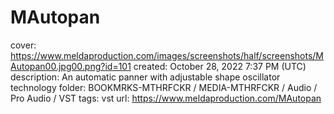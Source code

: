 # MAutopan

cover: https://www.meldaproduction.com/images/screenshots/half/screenshots/MAutopan00.jpg00.png?id=101
created: October 28, 2022 7:37 PM (UTC)
description: An automatic panner with adjustable shape oscillator technology
folder: BOOKMRKS-MTHRFCKR / MEDIA-MTHRFCKR / Audio / Pro Audio / VST
tags: vst
url: https://www.meldaproduction.com/MAutopan